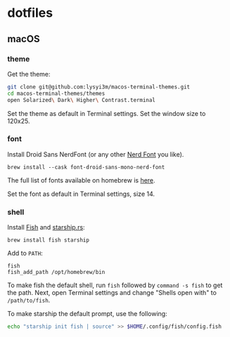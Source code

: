 # dotfiles

## macOS

### theme

Get the theme:

```bash
git clone git@github.com:lysyi3m/macos-terminal-themes.git
cd macos-terminal-themes/themes
open Solarized\ Dark\ Higher\ Contrast.terminal
```

Set the theme as default in Terminal settings. Set the window size to 120x25.

### font

Install Droid Sans NerdFont (or any other [Nerd Font](https://www.nerdfonts.com/#home) you like).

```
brew install --cask font-droid-sans-mono-nerd-font
```

The full list of fonts available on homebrew is [here](https://formulae.brew.sh/cask-font/).

Set the font as default in Terminal settings, size 14.

### shell

Install [Fish](https://fishshell.com/) and [starship.rs](https://starship.rs/):

```
brew install fish starship
```

Add to `PATH`:

```
fish
fish_add_path /opt/homebrew/bin
```

To make fish the default shell, run `fish` followed by `command -s fish` to get the path.
Next, open Terminal settings and change "Shells open with" to `/path/to/fish`.

To make starship the default prompt, use the following:

```bash
echo "starship init fish | source" >> $HOME/.config/fish/config.fish
```
